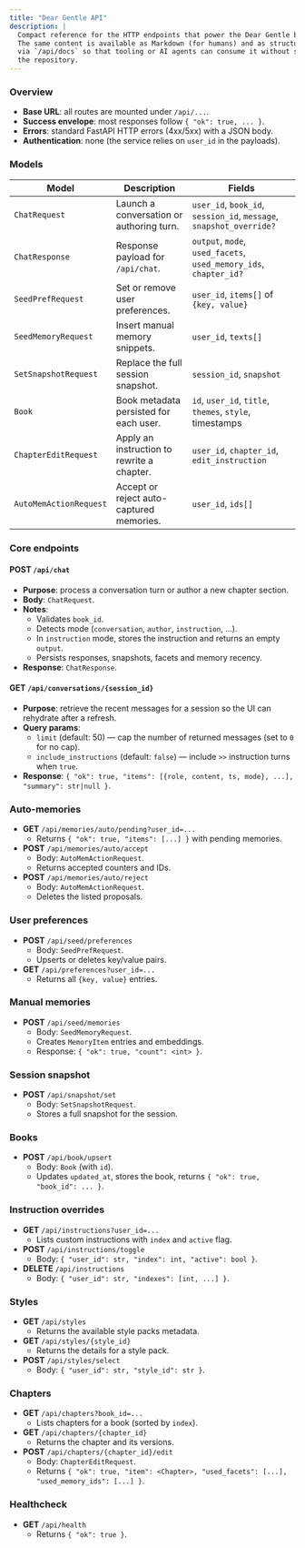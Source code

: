 ```yaml
---
title: "Dear Gentle API"
description: |
  Compact reference for the HTTP endpoints that power the Dear Gentle backend.
  The same content is available as Markdown (for humans) and as structured JSON
  via `/api/docs` so that tooling or AI agents can consume it without scraping
  the repository.
---
```


### Overview

- **Base URL**: all routes are mounted under `/api/...`.
- **Success envelope**: most responses follow `{ "ok": true, ... }`.
- **Errors**: standard FastAPI HTTP errors (4xx/5xx) with a JSON body.
- **Authentication**: none (the service relies on `user_id` in the payloads).

### Models

| Model | Description | Fields |
| --- | --- | --- |
| `ChatRequest` | Launch a conversation or authoring turn. | `user_id`, `book_id`, `session_id`, `message`, `snapshot_override?` |
| `ChatResponse` | Response payload for `/api/chat`. | `output`, `mode`, `used_facets`, `used_memory_ids`, `chapter_id?` |
| `SeedPrefRequest` | Set or remove user preferences. | `user_id`, `items[]` of `{key, value}` |
| `SeedMemoryRequest` | Insert manual memory snippets. | `user_id`, `texts[]` |
| `SetSnapshotRequest` | Replace the full session snapshot. | `session_id`, `snapshot` |
| `Book` | Book metadata persisted for each user. | `id`, `user_id`, `title`, `themes`, `style`, timestamps |
| `ChapterEditRequest` | Apply an instruction to rewrite a chapter. | `user_id`, `chapter_id`, `edit_instruction` |
| `AutoMemActionRequest` | Accept or reject auto-captured memories. | `user_id`, `ids[]` |

### Core endpoints

#### POST `/api/chat`
- **Purpose**: process a conversation turn or author a new chapter section.
- **Body**: `ChatRequest`.
- **Notes**:
  - Validates `book_id`.
  - Detects mode (`conversation`, `author`, `instruction`, ...).
  - In `instruction` mode, stores the instruction and returns an empty `output`.
  - Persists responses, snapshots, facets and memory recency.
- **Response**: `ChatResponse`.

#### GET `/api/conversations/{session_id}`
- **Purpose**: retrieve the recent messages for a session so the UI can rehydrate after a refresh.
- **Query params**:
  - `limit` (default: 50) — cap the number of returned messages (set to `0` for no cap).
  - `include_instructions` (default: `false`) — include `>>` instruction turns when `true`.
- **Response**: `{ "ok": true, "items": [{role, content, ts, mode}, ...], "summary": str|null }`.

### Auto-memories

- **GET** `/api/memories/auto/pending?user_id=...`
  - Returns `{ "ok": true, "items": [...] }` with pending memories.
- **POST** `/api/memories/auto/accept`
  - Body: `AutoMemActionRequest`.
  - Returns accepted counters and IDs.
- **POST** `/api/memories/auto/reject`
  - Body: `AutoMemActionRequest`.
  - Deletes the listed proposals.

### User preferences

- **POST** `/api/seed/preferences`
  - Body: `SeedPrefRequest`.
  - Upserts or deletes key/value pairs.
- **GET** `/api/preferences?user_id=...`
  - Returns all `{key, value}` entries.

### Manual memories

- **POST** `/api/seed/memories`
  - Body: `SeedMemoryRequest`.
  - Creates `MemoryItem` entries and embeddings.
  - Response: `{ "ok": true, "count": <int> }`.

### Session snapshot

- **POST** `/api/snapshot/set`
  - Body: `SetSnapshotRequest`.
  - Stores a full snapshot for the session.

### Books

- **POST** `/api/book/upsert`
  - Body: `Book` (with `id`).
  - Updates `updated_at`, stores the book, returns `{ "ok": true, "book_id": ... }`.

### Instruction overrides

- **GET** `/api/instructions?user_id=...`
  - Lists custom instructions with `index` and `active` flag.
- **POST** `/api/instructions/toggle`
  - Body: `{ "user_id": str, "index": int, "active": bool }`.
- **DELETE** `/api/instructions`
  - Body: `{ "user_id": str, "indexes": [int, ...] }`.

### Styles

- **GET** `/api/styles`
  - Returns the available style packs metadata.
- **GET** `/api/styles/{style_id}`
  - Returns the details for a style pack.
- **POST** `/api/styles/select`
  - Body: `{ "user_id": str, "style_id": str }`.

### Chapters

- **GET** `/api/chapters?book_id=...`
  - Lists chapters for a book (sorted by `index`).
- **GET** `/api/chapters/{chapter_id}`
  - Returns the chapter and its versions.
- **POST** `/api/chapters/{chapter_id}/edit`
  - Body: `ChapterEditRequest`.
  - Returns `{ "ok": true, "item": <Chapter>, "used_facets": [...], "used_memory_ids": [...] }`.

### Healthcheck

- **GET** `/api/health`
  - Returns `{ "ok": true }`.

